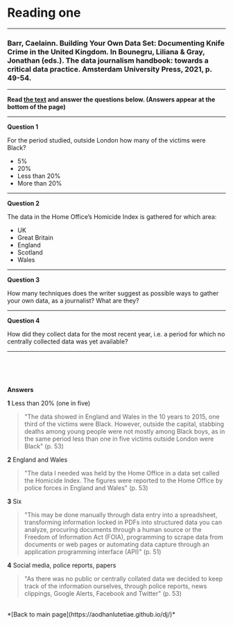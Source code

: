 # Reading one
---
### Barr, Caelainn. Building Your Own Data Set: Documenting Knife Crime in the United Kingdom. In Bounegru, Liliana & Gray, Jonathan (eds.). The data journalism handbook: towards a critical data practice. Amsterdam University Press, 2021, p. 49-54.
---
**Read [the text](https://library.oapen.org/bitstream/handle/20.500.12657/47509/9789048542079.pdf#Gray_Colour.indd%3A.307590%3A2663) and answer the questions below. (Answers appear at the bottom of the page)**

---
**Question 1**

For the period studied, outside London how many of the victims were Black?

- 5%
- 20%
- Less than 20%
- More than 20%

---

**Question 2**

The data in the Home Office’s Homicide Index is gathered for which area:

- UK
- Great Britain
- England
- Scotland
- Wales

---

**Question 3**

How many techniques does the writer suggest as possible ways to gather your own data, as a journalist? What are they?

---

**Question 4**

How did they collect data for the most recent year, i.e. a period for which no centrally collected data was yet available?

---

<br />

<br />

<br />

**Answers**

**1**
Less than 20% (one in five)
> "The data showed in England and Wales in the 10 years to 2015, one third of the victims were Black. However, outside the capital, stabbing deaths among young people were not mostly among Black boys, as in the same period less than one in five victims outside London were Black" (p. 53)

**2**
England and Wales
> "The data I needed was held by the Home Office in a data set called the Homicide Index. The figures were reported to the Home Office by police forces in England and Wales" (p. 53)

**3**
Six
> "This may be done manually through data entry into a spreadsheet, transforming information locked in PDFs into structured data you can analyze, procuring documents through a human source or the Freedom of Information Act (FOIA), programming to scrape data from documents or web pages or automating data capture through an application programming interface (API)" (p. 51)

**4**
Social media, police reports, papers
> "As there was no public or centrally collated data we decided to keep track of the information ourselves, through police reports, news clippings, Google Alerts, Facebook and Twitter" (p. 53)

<br />
*[Back to main page](https://aodhanlutetiae.github.io/dj/)*
